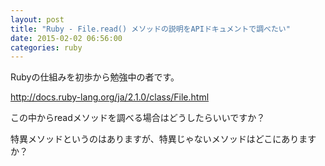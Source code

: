 ```yaml
---
layout: post
title: "Ruby - File.read() メソッドの説明をAPIドキュメントで調べたい"
date: 2015-02-02 06:56:00
categories: ruby
---
```

<p>Rubyの仕組みを初歩から勉強中の者です。</p>

<p><a href="http://docs.ruby-lang.org/ja/2.1.0/class/File.html" rel="nofollow">http://docs.ruby-lang.org/ja/2.1.0/class/File.html</a></p>

<p>この中からreadメソッドを調べる場合はどうしたらいいですか？</p>

<p>特異メソッドというのはありますが、特異じゃないメソッドはどこにありますか？</p>
